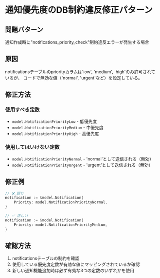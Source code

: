 # 通知優先度のDB制約違反修正パターン

## 問題パターン
通知作成時に"notifications_priority_check"制約違反エラーが発生する場合

## 原因
notificationsテーブルのpriorityカラムは'low', 'medium', 'high'のみ許可されているが、
コードで無効な値（'normal', 'urgent'など）を設定している。

## 修正方法
### 使用すべき定数
- `model.NotificationPriorityLow` - 低優先度
- `model.NotificationPriorityMedium` - 中優先度  
- `model.NotificationPriorityHigh` - 高優先度

### 使用してはいけない定数
- `model.NotificationPriorityNormal` - 'normal'として送信される（無効）
- `model.NotificationPriorityUrgent` - 'urgent'として送信される（無効）

## 修正例
```go
// ❌ 誤り
notification := &model.Notification{
    Priority: model.NotificationPriorityNormal,
}

// ✅ 正しい
notification := &model.Notification{
    Priority: model.NotificationPriorityMedium,
}
```

## 確認方法
1. notificationsテーブルの制約を確認
2. 使用している優先度定数が有効な値にマッピングされているか確認
3. 新しい通知機能追加時は必ず有効な3つの定数のいずれかを使用